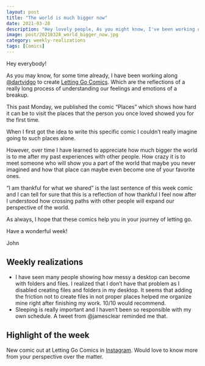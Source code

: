 ```yaml
---
layout: post
title: "The world is much bigger now"
date: 2021-03-28
description: "Hey lovely people, As you might know, I've been working on a webcomic with my friend @dartvidgo about breakups and the process of l..."
image: post/20210328_world_bigger_now.jpg
category: weekly-realizations
tags: [Comics]
---
```


Hey everybody!

As you may know, for some time already, I have been working along [@dartvidgo](https://www.instagram.com/dartvidgo/) to create [Letting Go Comics](https://www.instagram.com/lettinggocomics/). Which are the reflections of a really long process of understanding our feelings and emotions of a breakup.

This past Monday, we published the comic “Places” which shows how hard it can be to visit the places that the person you once loved showed you for the first time.

When I first got the idea to write this specific comic I couldn’t really imagine going to such places alone.

However, over time I have learned to appreciate how much bigger the world is to me after my past experiences with other people. How crazy it is to meet someone who will show you a part of the world that maybe you never imagined and how that place can maybe even become one of your favorite ones.

“I am thankful for what we shared” is the last sentence of this week comic and I can tell for sure that this is a reflection of how thankful I feel now after I understood how crossing paths with other people will expand our perspective of the world.

As always, I hope that these comics help you in your journey of letting go.

Have a wonderful week!

John


## Weekly realizations

- I have seen many people showing how messy a desktop can become with folders and files. I realized that I don’t have that problem as I disabled creating files and folders in my desktop. It seems that adding the friction not to create files in not proper places helped me organize mine right after finishing my work. 10/10 would recommend.
- Sleeping is really important and I haven’t been so responsible with my own schedule. A tweet from @jamesclear reminded me that.

## Highlight of the week

New comic out at Letting Go Comics in [Instagram](https://www.instagram.com/p/CMuM1F1HxQL/). Would love to know more from your perspective over the matter.
